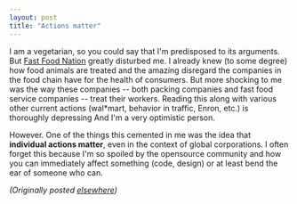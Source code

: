 ```yaml
---
layout: post
title: "Actions matter"
---
```




<p>I am a vegetarian, so you could say that I'm predisposed to its arguments. But <a href="http://www.amazon.com/exec/obidos/ASIN/0060938455/">Fast Food Nation</a> greatly disturbed me. I already knew (to some degree) how food animals are treated and the amazing disregard the companies in the food chain have for the health of consumers. But more shocking to me was the way these companies -- both packing companies and fast food service companies -- treat their workers. Reading this along with various other current actions (wal*mart, behavior in traffic, Enron, etc.) is thoroughly depressing  And I'm a very optimistic person.</p>

<p>However. One of the things this cemented in me was the idea that <b>individual actions matter</b>, even in the context of global corporations. I often forget this because I'm so spoiled by the opensource community and how you can immediately affect something (code, design) or at least bend the ear of someone who can.</p>


<p><em>(Originally posted <a href="http://use.perl.org/~lachoy/journal/2775">elsewhere</a>)</em></p>


